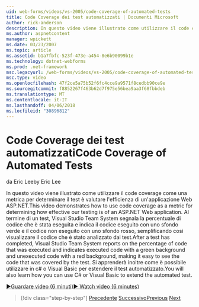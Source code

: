 ```yaml
---
uid: web-forms/videos/vs-2005/code-coverage-of-automated-tests
title: Code Coverage dei test automatizzati | Documenti Microsoft
author: rick-anderson
description: In questo video viene illustrato come utilizzare il code coverage come una metrica per determinare il test è valutare l'efficienza di un'applicazione Web ASP.NET. Dopo un test con com...
ms.author: aspnetcontent
manager: wpickett
ms.date: 03/23/2007
ms.topic: article
ms.assetid: b1a7fbfc-523f-473e-a454-8e6b90099b1e
ms.technology: dotnet-webforms
ms.prod: .net-framework
msc.legacyurl: /web-forms/videos/vs-2005/code-coverage-of-automated-tests
msc.type: video
ms.openlocfilehash: 47f2ce5a75b52f6fc4cce9a9571f8cedbb90ce9e
ms.sourcegitcommit: f8852267f463b62d7f975e56bea9aa3f68fbbdeb
ms.translationtype: MT
ms.contentlocale: it-IT
ms.lasthandoff: 04/06/2018
ms.locfileid: "30896812"
---
```

<a name="code-coverage-of-automated-tests"></a><span data-ttu-id="15c16-104">Code Coverage dei test automatizzati</span><span class="sxs-lookup"><span data-stu-id="15c16-104">Code Coverage of Automated Tests</span></span>
====================
<span data-ttu-id="15c16-105">da Eric Lee</span><span class="sxs-lookup"><span data-stu-id="15c16-105">by Eric Lee</span></span>

<span data-ttu-id="15c16-106">In questo video viene illustrato come utilizzare il code coverage come una metrica per determinare il test è valutare l'efficienza di un'applicazione Web ASP.NET.</span><span class="sxs-lookup"><span data-stu-id="15c16-106">This video demonstrates how to use code coverage as a metric for determining how effective our testing is of an ASP.NET Web application.</span></span> <span data-ttu-id="15c16-107">Al termine di un test, Visual Studio Team System segnala la percentuale di codice che è stata eseguita e indica il codice eseguito con uno sfondo verde e il codice non eseguito con uno sfondo rosso, semplificando così visualizzare il codice che è stato analizzato dai test.</span><span class="sxs-lookup"><span data-stu-id="15c16-107">After a test has completed, Visual Studio Team System reports on the percentage of code that was executed and indicates executed code with a green background and unexecuted code with a red background, making it easy to see the code that was covered by the test.</span></span> <span data-ttu-id="15c16-108">Si apprenderà inoltre come è possibile utilizzare in c# o Visual Basic per estendere il test automatizzato.</span><span class="sxs-lookup"><span data-stu-id="15c16-108">You will also learn how you can use C# or Visual Basic to extend the automated test.</span></span>

[<span data-ttu-id="15c16-109">&#9654;Guardare video (6 minuti)</span><span class="sxs-lookup"><span data-stu-id="15c16-109">&#9654; Watch video (6 minutes)</span></span>](https://channel9.msdn.com/Blogs/ASP-NET-Site-Videos/code-coverage-of-automated-tests)

> [!div class="step-by-step"]
> <span data-ttu-id="15c16-110">[Precedente](measuring-the-business-value-of-ajax.md)
> [Successivo](custom-extraction-rules-and-coded-web-tests.md)</span><span class="sxs-lookup"><span data-stu-id="15c16-110">[Previous](measuring-the-business-value-of-ajax.md)
[Next](custom-extraction-rules-and-coded-web-tests.md)</span></span>
